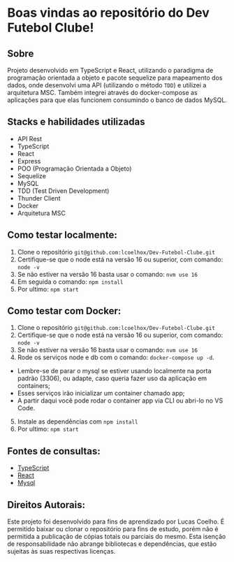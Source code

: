 # Boas vindas ao repositório do Dev Futebol Clube!

## Sobre
Projeto desenvolvido em TypeScript e React, utilizando o paradigma de programação orientada a objeto e pacote sequelize para mapeamento dos dados, onde desenvolvi uma API (utilizando o método `TDD`) e utilizei a arquitetura MSC. Também integrei através do docker-compose as aplicações para que elas funcionem consumindo o banco de dados MySQL.

## Stacks e habilidades utilizadas
- API Rest
- TypeScript
- React
- Express
- POO (Programação Orientada a Objeto)
- Sequelize
- MySQL
- TDD (Test Driven Development)
- Thunder Client
- Docker
- Arquitetura MSC

## Como testar localmente:
1. Clone o repositório `git@github.com:lcoelhox/Dev-Futebol-Clube.git`
2. Certifique-se que o node está na versão 16 ou superior, com comando: `node -v`
3. Se não estiver na versão 16 basta usar o comando: `nvm use 16`
4. Em seguida o comando: `npm install`
5. Por ultimo: `npm start`

## Como testar com Docker:
1. Clone o repositório `git@github.com:lcoelhox/Dev-Futebol-Clube.git`
2. Certifique-se que o node está na versão 16 ou superior, com comando: `node -v`
3. Se não estiver na versão 16 basta usar o comando: `nvm use 16`
4. Rode os serviços node e db com o comando: `docker-compose up -d`.

- Lembre-se de parar o mysql se estiver usando localmente na porta padrão (3306), ou adapte, caso queria fazer uso da aplicação em containers;
- Esses serviços irão inicializar um container chamado app;
- A partir daqui você pode rodar o container app via CLI ou abri-lo no VS Code.

5. Instale as dependências com `npm install`
6. Por ultimo: `npm start`

## Fontes de consultas:
* [TypeScript](https://www.typescriptlang.org/docs/)
* [React](https://pt-br.reactjs.org/docs/getting-started.html)
* [Mysql](https://dev.mysql.com/doc/)

## Direitos Autorais:
Este projeto foi desenvolvido para fins de aprendizado por Lucas Coelho. É permitido baixar ou clonar o repositório para fins de estudo, porém não é permitida a publicação de cópias totais ou parciais do mesmo. Esta isenção de responsabilidade não abrange bibliotecas e dependências, que estão sujeitas às suas respectivas licenças.
  
